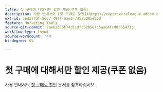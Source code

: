 ```yaml
---
title: 첫 구매에 대해서만 할인 제공(쿠폰 없음)
description: 사용 안내서의 [첫 구매로 할인](https://experienceleague.adobe.com/en/docs/commerce-admin/marketing/promotions/cart-rules/price-rule-discount-first-purchase) 문서를 참조하십시오.
exl-id: 5ed377df-8057-49ff-aae2-735a5205e360
feature: Marketing Tools
source-git-commit: 2aeb2355b74d1cdfc62b5e7c5aa04fcd0a654733
workflow-type: tm+mt
source-wordcount: '44'
ht-degree: 0%

---
```


# 첫 구매에 대해서만 할인 제공(쿠폰 없음)

사용 안내서의 [첫 구매로 할인](https://experienceleague.adobe.com/en/docs/commerce-admin/marketing/promotions/cart-rules/price-rule-discount-first-purchase) 문서를 참조하십시오.
